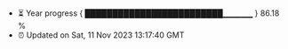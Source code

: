- ⏳ Year progress { █████████████████████████▁▁▁▁▁ } 86.18 %
- ⏰ Updated on Sat, 11 Nov 2023 13:17:40 GMT

